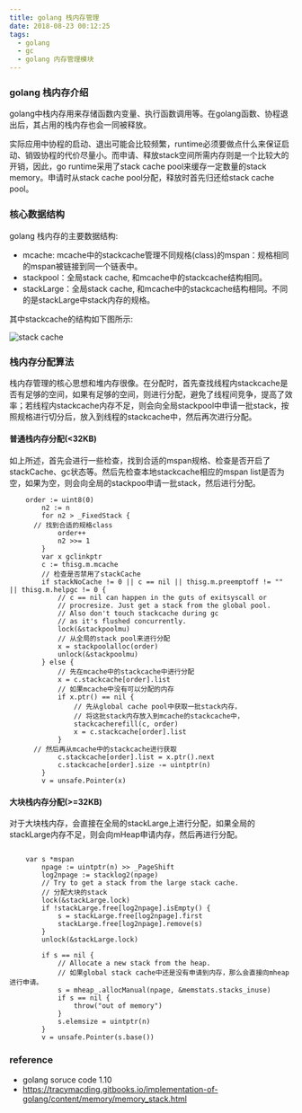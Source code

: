 ```yaml
---
title: golang 栈内存管理
date: 2018-08-23 00:12:25
tags:
  - golang
  - gc
  - golang 内存管理模块
---
```


### golang 栈内存介绍

golang中栈内存用来存储函数内变量、执行函数调用等。在golang函数、协程退出后，其占用的栈内存也会一同被释放。

实际应用中协程的启动、退出可能会比较频繁，runtime必须要做点什么来保证启动、销毁协程的代价尽量小。而申请、释放stack空间所需内存则是一个比较大的开销，因此，go runtime采用了stack cache pool来缓存一定数量的stack memory。申请时从stack cache pool分配，释放时首先归还给stack cache pool。

### 核心数据结构

golang 栈内存的主要数据结构:

* mcache: mcache中的stackcache管理不同规格(class)的mspan：规格相同的mspan被链接到同一个链表中。
* stackpool：全局stack cache, 和mcache中的stackcache结构相同。
* stackLarge：全局stack cache, 和mcache中的stackcache结构相同。不同的是stackLarge中stack内存的规格。

其中stackcache的结构如下图所示:

![stack cache](https://s1.ax1x.com/2018/08/25/PbiuXd.png)

### 栈内存分配算法

栈内存管理的核心思想和堆内存很像。在分配时，首先查找线程内stackcache是否有足够的空间，如果有足够的空间，则进行分配，避免了线程间竞争，提高了效率；若线程内stackcache内存不足，则会向全局stackpool中申请一批stack，按照规格进行切分后，放入到线程的stackcache中，然后再次进行分配。

#### 普通栈内存分配(<32KB)

如上所述，首先会进行一些检查，找到合适的mspan规格、检查是否开启了stackCache、gc状态等。然后先检查本地stackcache相应的mspan list是否为空，如果为空，则会向全局的stackpoo申请一批stack，然后进行分配。

```golang
    order := uint8(0)
		n2 := n
		for n2 > _FixedStack {
      // 找到合适的规格class
			order++
			n2 >>= 1
		}
		var x gclinkptr
		c := thisg.m.mcache
		// 检查是否禁用了stackCache
		if stackNoCache != 0 || c == nil || thisg.m.preemptoff != "" || thisg.m.helpgc != 0 {
			// c == nil can happen in the guts of exitsyscall or
			// procresize. Just get a stack from the global pool.
			// Also don't touch stackcache during gc
			// as it's flushed concurrently.
			lock(&stackpoolmu)
			// 从全局的stack pool来进行分配
			x = stackpoolalloc(order)
			unlock(&stackpoolmu)
		} else {
			// 先在mcache中的stackcache中进行分配
			x = c.stackcache[order].list
			// 如果mcache中没有可以分配的内存
			if x.ptr() == nil {
				// 先从global cache pool中获取一批stack内存，
				// 将这批stack内存放入到mcache的stackcache中，
				stackcacherefill(c, order)
				x = c.stackcache[order].list
			}
      // 然后再从mcache中的stackcache进行获取
			c.stackcache[order].list = x.ptr().next
			c.stackcache[order].size -= uintptr(n)
		}
		v = unsafe.Pointer(x)
```

#### 大块栈内存分配(>=32KB)

对于大块栈内存，会直接在全局的stackLarge上进行分配，如果全局的stackLarge内存不足，则会向mHeap申请内存，然后再进行分配。

```golang

    var s *mspan
		npage := uintptr(n) >> _PageShift
		log2npage := stacklog2(npage)
		// Try to get a stack from the large stack cache.
		// 分配大块的stack
		lock(&stackLarge.lock)
		if !stackLarge.free[log2npage].isEmpty() {
			s = stackLarge.free[log2npage].first
			stackLarge.free[log2npage].remove(s)
		}
		unlock(&stackLarge.lock)

		if s == nil {
			// Allocate a new stack from the heap.
			// 如果global stack cache中还是没有申请到内存，那么会直接向mheap进行申请。
			s = mheap_.allocManual(npage, &memstats.stacks_inuse)
			if s == nil {
				throw("out of memory")
			}
			s.elemsize = uintptr(n)
		}
		v = unsafe.Pointer(s.base())

```

### reference

* golang soruce code 1.10
* https://tracymacding.gitbooks.io/implementation-of-golang/content/memory/memory_stack.html
